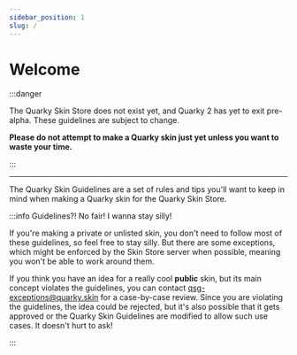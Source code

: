 ```yaml
---
sidebar_position: 1
slug: /
---
```


# Welcome

:::danger

The Quarky Skin Store does not exist yet, and Quarky 2 has yet to exit pre-alpha. These guidelines are subject to change.

**Please do not attempt to make a Quarky skin just yet unless you want to waste your time.**

:::

---

The Quarky Skin Guidelines are a set of rules and tips you'll want to keep in mind when making a Quarky skin for the Quarky Skin Store.

:::info Guidelines?! No fair! I wanna stay silly!

If you're making a private or unlisted skin, you don't need to follow most of these guidelines, so feel free to stay silly. But there are some exceptions, which might be enforced by the Skin Store server when possible, meaning you won't be able to work around them.

If you think you have an idea for a really cool **public** skin, but its main concept violates the guidelines, you can contact [qsg-exceptions@quarky.skin](mailto:qsg-exceptions@quarky.skin) for a case-by-case review. Since you are violating the guidelines, the idea could be rejected, but it's also possible that it gets approved or the Quarky Skin Guidelines are modified to allow such use cases. It doesn't hurt to ask!

:::
